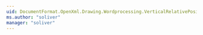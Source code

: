 ```yaml
---
uid: DocumentFormat.OpenXml.Drawing.Wordprocessing.VerticalRelativePositionValues
ms.author: "soliver"
manager: "soliver"
---
```

